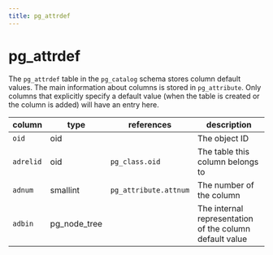 ```yaml
---
title: pg_attrdef
---
```


# pg_attrdef

The `pg_attrdef` table in the `pg_catalog` schema stores column default values. The main information about columns is stored in `pg_attribute`. Only columns that explicitly specify a default value (when the table is created or the column is added) will have an entry here.

|column|type|references|description|
|------|----|----------|-----------|
|`oid`|oid| |The object ID|
|`adrelid`|oid| `pg_class.oid` |The table this column belongs to|
|`adnum`|smallint| `pg_attribute.attnum` |The number of the column|
|`adbin`|pg_node_tree| |The internal representation of the column default value|
